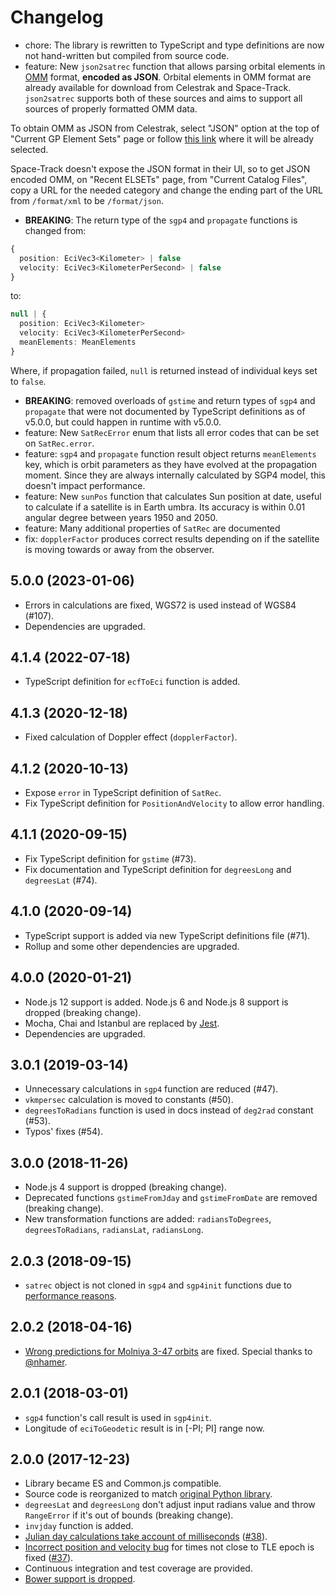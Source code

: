 # Changelog

- chore: The library is rewritten to TypeScript and type definitions are now not hand-written
but compiled from source code.
- feature: New `json2satrec` function that allows parsing orbital elements in
[OMM](https://www.nasa.gov/wp-content/uploads/2017/12/orbit_data_messages.pdf) format,
**encoded as JSON**. Orbital elements in OMM format are already available for download
from Celestrak and Space-Track. `json2satrec` supports both of these sources and aims 
to support all sources of properly formatted OMM data.

To obtain OMM as JSON from Celestrak, select "JSON" option at the top of "Current GP
Element Sets" page or follow
[this link](https://celestrak.org/NORAD/elements/index.php?FORMAT=json) where it will
be already selected.

Space-Track doesn't expose the JSON format in their UI, so to get JSON encoded OMM,
on "Recent ELSETs" page, from "Current Catalog Files", copy a URL for the needed category
and change the ending part of the URL from `/format/xml` to be `/format/json`.
- **BREAKING**: The return type of the `sgp4` and `propagate` functions is changed from:
```ts
{
  position: EciVec3<Kilometer> | false
  velocity: EciVec3<KilometerPerSecond> | false
}
```
to:
```ts
null | {
  position: EciVec3<Kilometer>
  velocity: EciVec3<KilometerPerSecond>
  meanElements: MeanElements
}
```
Where, if propagation failed, `null` is returned instead of individual keys set to `false`.
- **BREAKING**: removed overloads of `gstime` and return types of `sgp4` and `propagate` that
were not documented by TypeScript definitions as of v5.0.0, but could happen in runtime with v5.0.0.
- feature: New `SatRecError` enum that lists all error codes that can be set on `SatRec.error`.
- feature: `sgp4` and `propagate` function result object returns `meanElements` key,
which is orbit parameters as they have evolved at the propagation moment. Since they are always
internally calculated by SGP4 model, this doesn't impact performance.
- feature: New `sunPos` function that calculates Sun position at date, useful to calculate if
a satellite is in Earth umbra. Its accuracy is within 0.01 angular degree between years
1950 and 2050.
- feature: Many additional properties of `SatRec` are documented
- fix: `dopplerFactor` produces correct results depending on if the satellite is moving
towards or away from the observer.

## 5.0.0 (2023-01-06)

- Errors in calculations are fixed, WGS72 is used instead of WGS84 (#107).
- Dependencies are upgraded.

## 4.1.4 (2022-07-18)

- TypeScript definition for `ecfToEci` function is added. 

## 4.1.3 (2020-12-18)

- Fixed calculation of Doppler effect (`dopplerFactor`).

## 4.1.2 (2020-10-13)

- Expose `error` in TypeScript definition of `SatRec`.
- Fix TypeScript definition for `PositionAndVelocity` to allow error handling.

## 4.1.1 (2020-09-15)

- Fix TypeScript definition for `gstime` (#73).
- Fix documentation and TypeScript definition for `degreesLong` and `degreesLat` (#74).

## 4.1.0 (2020-09-14)

- TypeScript support is added via new TypeScript definitions file (#71).
- Rollup and some other dependencies are upgraded.

## 4.0.0 (2020-01-21)

- Node.js 12 support is added. Node.js 6 and Node.js 8 support is dropped (breaking change).
- Mocha, Chai and Istanbul are replaced by [Jest](https://jestjs.io/).
- Dependencies are upgraded.

## 3.0.1 (2019-03-14)

- Unnecessary calculations in `sgp4` function are reduced (#47).
- `vkmpersec` calculation is moved to constants (#50).
- `degreesToRadians` function is used in docs instead of `deg2rad` constant (#53).
- Typos' fixes (#54).

## 3.0.0 (2018-11-26)

- Node.js 4 support is dropped (breaking change).
- Deprecated functions `gstimeFromJday` and `gstimeFromDate` are removed (breaking change).
- New transformation functions are added: `radiansToDegrees`, `degreesToRadians`, `radiansLat`, `radiansLong`.

## 2.0.3 (2018-09-15)

- `satrec` object is not cloned in `sgp4` and `sgp4init` functions due to [performance reasons](https://github.com/shashwatak/satellite-js/issues/45).

## 2.0.2 (2018-04-16)

- [Wrong predictions for Molniya 3-47 orbits](https://github.com/shashwatak/satellite-js/issues/43) are fixed. Special thanks to [@nhamer](https://github.com/nhamer).

## 2.0.1 (2018-03-01)

- `sgp4` function's call result is used in `sgp4init`.
- Longitude of `eciToGeodetic` result is in [-PI; PI] range now.

## 2.0.0 (2017-12-23)

- Library became ES and Common.js compatible.
- Source code is reorganized to match [original Python library](https://pypi.python.org/pypi/sgp4/).
- `degreesLat` and `degreesLong` don't adjust input radians value and throw `RangeError` if it's out of bounds (breaking change).
- `invjday` function is added.
- [Julian day calculations take account of milliseconds](https://github.com/shashwatak/satellite-js/issues/31)
([#38](https://github.com/shashwatak/satellite-js/pull/38)).
- [Incorrect position and velocity bug](https://github.com/shashwatak/satellite-js/issues/26) for times not close to TLE epoch is fixed ([#37](https://github.com/shashwatak/satellite-js/pull/37)).
- Continuous integration and test coverage are provided.
- [Bower support is dropped](https://github.com/shashwatak/satellite-js/issues/40).
